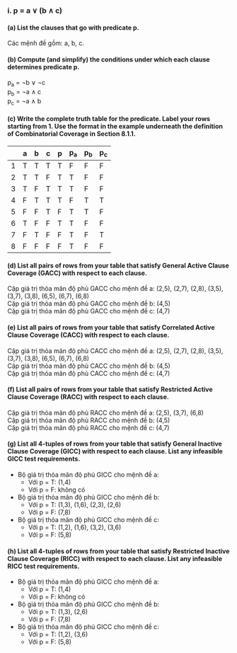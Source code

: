 ### i. p = a ∨ (b ∧ c)
#### (a) List the clauses that go with predicate p.
Các mệnh đề gồm: a, b, c.
#### (b) Compute (and simplify) the conditions under which each clause determines predicate p.
p<sub>a</sub> = ¬b ∨ ¬c <br>
p<sub>b</sub> = ¬a ∧ c <br>
p<sub>c</sub> = ¬a ∧ b
#### (c) Write the complete truth table for the predicate. Label your rows starting from 1. Use the format in the example underneath the definition of Combinatorial Coverage in Section 8.1.1.
|   | a | b | c | p | p<sub>a</sub> | p<sub>b</sub> | p<sub>c</sub> |
|---|---|---|---|---|---------------|---------------|---------------|
| 1 | T | T | T | T | F             | F             | F             |
| 2 | T | T | F | T | T             | F             | F             |
| 3 | T | F | T | T | T             | F             | F             |
| 4 | F | T | T | T | F             | T             | T             | 
| 5 | F | F | T | F | T             | T             | F             |
| 6 | T | F | F | T | T             | F             | F             |
| 7 | F | T | F | F | T             | F             | T             |
| 8 | F | F | F | F | T             | F             | F             |
#### (d) List all pairs of rows from your table that satisfy General Active Clause Coverage (GACC) with respect to each clause.
Cặp giá trị thỏa mãn độ phủ GACC cho mệnh đề a: (2,5), (2,7), (2,8), (3,5), (3,7), (3,8), (6,5), (6,7), (6,8) <br>
Cặp giá trị thỏa mãn độ phủ GACC cho mệnh đề b: (4,5) <br>
Cặp giá trị thỏa mãn độ phủ GACC cho mệnh đề c: (4,7) 
#### (e) List all pairs of rows from your table that satisfy Correlated Active Clause Coverage  (CACC) with respect to each clause.
Cặp giá trị thỏa mãn độ phủ CACC cho mệnh đề a: (2,5), (2,7), (2,8), (3,5), (3,7), (3,8), (6,5), (6,7), (6,8) <br>
Cặp giá trị thỏa mãn độ phủ CACC cho mệnh đề b: (4,5) <br>
Cặp giá trị thỏa mãn độ phủ CACC cho mệnh đề c: (4,7) 
#### (f) List all pairs of rows from your table that satisfy Restricted Active Clause Coverage (RACC) with respect to each clause.
Cặp giá trị thỏa mãn độ phủ RACC cho mệnh đề a: (2,5), (3,7), (6,8) <br>
Cặp giá trị thỏa mãn độ phủ RACC cho mệnh đề b: (4,5) <br>
Cặp giá trị thỏa mãn độ phủ RACC cho mệnh đề c: (4,7) 
#### (g) List all 4-tuples of rows from your table that satisfy General Inactive Clause Coverage (GICC) with respect to each clause. List any infeasible GICC test requirements.
- Bộ giá trị thỏa mãn độ phủ GICC cho mệnh đề a:
  + Với p = T: (1,4)
  + Với p = F: không có <br>
- Bộ giá trị thỏa mãn độ phủ GICC cho mệnh đề b:
  + Với p = T: (1,3), (1,6), (2,3), (2,6)
  + Với p = F: (7,8) <br>
- Bộ giá trị thỏa mãn độ phủ GICC cho mệnh đề c:
  + Với p = T: (1,2), (1,6), (3,2), (3,6)
  + Với p = F: (5,8) <br>
#### (h) List all 4-tuples of rows from your table that satisfy Restricted Inactive Clause Coverage (RICC) with respect to each clause. List any infeasible RICC test requirements.
- Bộ giá trị thỏa mãn độ phủ GICC cho mệnh đề a:
  + Với p = T: (1,4)
  + Với p = F: không có <br>
- Bộ giá trị thỏa mãn độ phủ GICC cho mệnh đề b:
  + Với p = T: (1,3), (2,6)
  + Với p = F: (7,8) <br>
- Bộ giá trị thỏa mãn độ phủ GICC cho mệnh đề c:
  + Với p = T: (1,2), (3,6)
  + Với p = F: (5,8) <br>
